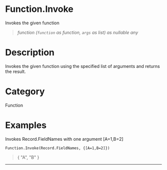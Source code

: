 # Function.Invoke
Invokes the given function
> _function (<code>function</code> as function, <code>args</code> as list) as nullable any_

# Description 
Invokes the given function using the specified list of arguments and returns the result.
# Category 
Function
# Examples 
Invokes Record.FieldNames with one argument [A=1,B=2]
```
Function.Invoke(Record.FieldNames, {[A=1,B=2]})
```
> {  "A", "B" }

***
